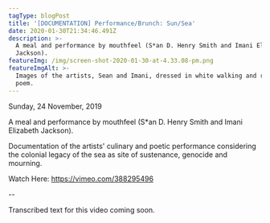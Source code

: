 ```yaml
---
tagType: blogPost
title: '[DOCUMENTATION] Performance/Brunch: Sun/Sea'
date: 2020-01-30T21:34:46.491Z
description: >-
  A meal and performance by mouthfeel (S*an D. Henry Smith and Imani Elizabeth
  Jackson).
featureImg: /img/screen-shot-2020-01-30-at-4.33.08-pm.png
featureImgAlt: >-
  Images of the artists, Sean and Imani, dressed in white walking and reading a
  poem.
---
```

Sunday, 24 November, 2019

A meal and performance by mouthfeel (S*an D. Henry Smith and Imani Elizabeth Jackson). 

Documentation of the artists' culinary and poetic performance considering the colonial legacy of the sea as site of sustenance, genocide and mourning.

Watch Here: https://vimeo.com/388295496

\--

Transcribed text for this video coming soon.
